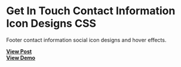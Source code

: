 # Get In Touch Contact Information Icon Designs CSS
Footer contact information social icon designs and hover effects.

<a href="https://designdrastic.com/snippet/get-in-touch-contact-information-icon-designs-css"><strong>View Post</strong></a>
<br />
<a href="https://designdrastic.com/post/demo/get-in-touch-contact-information-icon-designs-css"><strong>View Demo</strong></a>
